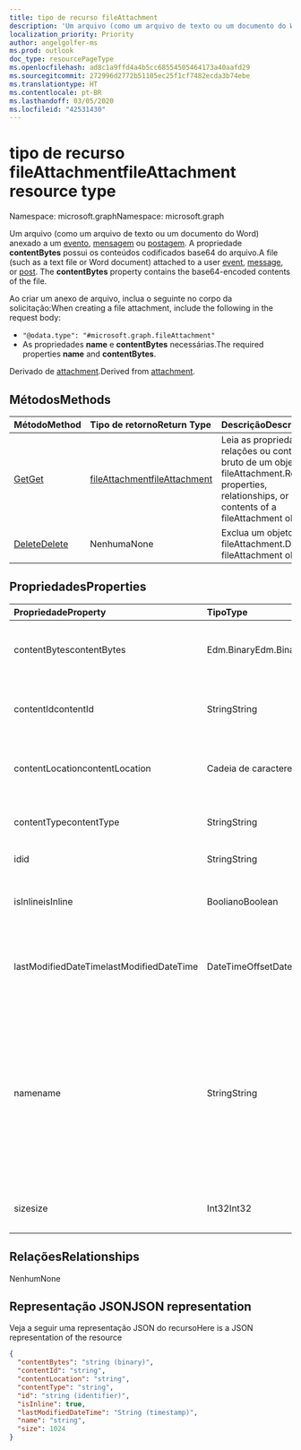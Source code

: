 ```yaml
---
title: tipo de recurso fileAttachment
description: 'Um arquivo (como um arquivo de texto ou um documento do Word) anexado a um evento, mensagem ou postagem. O  **contentBytes** '
localization_priority: Priority
author: angelgolfer-ms
ms.prod: outlook
doc_type: resourcePageType
ms.openlocfilehash: ad8c1a9ffd4a4b5cc68554505464173a40aafd29
ms.sourcegitcommit: 272996d2772b51105ec25f1cf7482ecda3b74ebe
ms.translationtype: HT
ms.contentlocale: pt-BR
ms.lasthandoff: 03/05/2020
ms.locfileid: "42531430"
---
```

# <a name="fileattachment-resource-type"></a><span data-ttu-id="889d3-104">tipo de recurso fileAttachment</span><span class="sxs-lookup"><span data-stu-id="889d3-104">fileAttachment resource type</span></span>

<span data-ttu-id="889d3-105">Namespace: microsoft.graph</span><span class="sxs-lookup"><span data-stu-id="889d3-105">Namespace: microsoft.graph</span></span>

<span data-ttu-id="889d3-p102">Um arquivo (como um arquivo de texto ou um documento do Word) anexado a um [evento](../resources/event.md), [mensagem](../resources/message.md) ou [postagem](../resources/post.md). A propriedade **contentBytes** possui os conteúdos codificados base64 do arquivo.</span><span class="sxs-lookup"><span data-stu-id="889d3-p102">A file (such as a text file or Word document) attached to a user [event](../resources/event.md), [message](../resources/message.md), or [post](../resources/post.md). The  **contentBytes** property contains the base64-encoded contents of the file.</span></span>  

<span data-ttu-id="889d3-108">Ao criar um anexo de arquivo, inclua o seguinte no corpo da solicitação:</span><span class="sxs-lookup"><span data-stu-id="889d3-108">When creating a file attachment, include the following in the request body:</span></span>

* `"@odata.type": "#microsoft.graph.fileAttachment"`
* <span data-ttu-id="889d3-109">As propriedades **name** e **contentBytes** necessárias.</span><span class="sxs-lookup"><span data-stu-id="889d3-109">The required properties **name** and **contentBytes**.</span></span>

<span data-ttu-id="889d3-110">Derivado de [attachment](attachment.md).</span><span class="sxs-lookup"><span data-stu-id="889d3-110">Derived from [attachment](attachment.md).</span></span>

## <a name="methods"></a><span data-ttu-id="889d3-111">Métodos</span><span class="sxs-lookup"><span data-stu-id="889d3-111">Methods</span></span>

| <span data-ttu-id="889d3-112">Método</span><span class="sxs-lookup"><span data-stu-id="889d3-112">Method</span></span>       | <span data-ttu-id="889d3-113">Tipo de retorno</span><span class="sxs-lookup"><span data-stu-id="889d3-113">Return Type</span></span>  |<span data-ttu-id="889d3-114">Descrição</span><span class="sxs-lookup"><span data-stu-id="889d3-114">Description</span></span>|
|:---------------|:--------|:----------|
|[<span data-ttu-id="889d3-115">Get</span><span class="sxs-lookup"><span data-stu-id="889d3-115">Get</span></span>](../api/attachment-get.md) | [<span data-ttu-id="889d3-116">fileAttachment</span><span class="sxs-lookup"><span data-stu-id="889d3-116">fileAttachment</span></span>](fileattachment.md) |<span data-ttu-id="889d3-117">Leia as propriedades, relações ou conteúdo bruto de um objeto fileAttachment.</span><span class="sxs-lookup"><span data-stu-id="889d3-117">Read properties, relationships, or raw contents of a fileAttachment object.</span></span>|
|[<span data-ttu-id="889d3-118">Delete</span><span class="sxs-lookup"><span data-stu-id="889d3-118">Delete</span></span>](../api/attachment-delete.md) | <span data-ttu-id="889d3-119">Nenhuma</span><span class="sxs-lookup"><span data-stu-id="889d3-119">None</span></span> |<span data-ttu-id="889d3-120">Exclua um objeto fileAttachment.</span><span class="sxs-lookup"><span data-stu-id="889d3-120">Delete fileAttachment object.</span></span> |

## <a name="properties"></a><span data-ttu-id="889d3-121">Propriedades</span><span class="sxs-lookup"><span data-stu-id="889d3-121">Properties</span></span>
| <span data-ttu-id="889d3-122">Propriedade</span><span class="sxs-lookup"><span data-stu-id="889d3-122">Property</span></span>     | <span data-ttu-id="889d3-123">Tipo</span><span class="sxs-lookup"><span data-stu-id="889d3-123">Type</span></span>   |<span data-ttu-id="889d3-124">Descrição</span><span class="sxs-lookup"><span data-stu-id="889d3-124">Description</span></span>|
|:---------------|:--------|:----------|
|<span data-ttu-id="889d3-125">contentBytes</span><span class="sxs-lookup"><span data-stu-id="889d3-125">contentBytes</span></span>|<span data-ttu-id="889d3-126">Edm.Binary</span><span class="sxs-lookup"><span data-stu-id="889d3-126">Edm.Binary</span></span>|<span data-ttu-id="889d3-127">O conteúdo do arquivo codificado pela base64.</span><span class="sxs-lookup"><span data-stu-id="889d3-127">The base64-encoded contents of the file.</span></span>|
|<span data-ttu-id="889d3-128">contentId</span><span class="sxs-lookup"><span data-stu-id="889d3-128">contentId</span></span>|<span data-ttu-id="889d3-129">String</span><span class="sxs-lookup"><span data-stu-id="889d3-129">String</span></span>|<span data-ttu-id="889d3-130">A ID do anexo no repositório do Exchange.</span><span class="sxs-lookup"><span data-stu-id="889d3-130">The ID of the attachment in the Exchange store.</span></span>|
|<span data-ttu-id="889d3-131">contentLocation</span><span class="sxs-lookup"><span data-stu-id="889d3-131">contentLocation</span></span>|<span data-ttu-id="889d3-132">Cadeia de caracteres</span><span class="sxs-lookup"><span data-stu-id="889d3-132">String</span></span>|<span data-ttu-id="889d3-133">Não use essa propriedade que não tem suporte.</span><span class="sxs-lookup"><span data-stu-id="889d3-133">Do not use this property as it is not supported.</span></span>|
|<span data-ttu-id="889d3-134">contentType</span><span class="sxs-lookup"><span data-stu-id="889d3-134">contentType</span></span>|<span data-ttu-id="889d3-135">String</span><span class="sxs-lookup"><span data-stu-id="889d3-135">String</span></span>|<span data-ttu-id="889d3-136">O tipo de conteúdo do anexo.</span><span class="sxs-lookup"><span data-stu-id="889d3-136">The content type of the attachment.</span></span>|
|<span data-ttu-id="889d3-137">id</span><span class="sxs-lookup"><span data-stu-id="889d3-137">id</span></span>|<span data-ttu-id="889d3-138">String</span><span class="sxs-lookup"><span data-stu-id="889d3-138">String</span></span>|<span data-ttu-id="889d3-139">A ID do anexo.</span><span class="sxs-lookup"><span data-stu-id="889d3-139">The attachment ID.</span></span>|
|<span data-ttu-id="889d3-140">isInline</span><span class="sxs-lookup"><span data-stu-id="889d3-140">isInline</span></span>|<span data-ttu-id="889d3-141">Booliano</span><span class="sxs-lookup"><span data-stu-id="889d3-141">Boolean</span></span>|<span data-ttu-id="889d3-142">Defina como true se este for um anexo embutido.</span><span class="sxs-lookup"><span data-stu-id="889d3-142">Set to true if this is an inline attachment.</span></span>|
|<span data-ttu-id="889d3-143">lastModifiedDateTime</span><span class="sxs-lookup"><span data-stu-id="889d3-143">lastModifiedDateTime</span></span>|<span data-ttu-id="889d3-144">DateTimeOffset</span><span class="sxs-lookup"><span data-stu-id="889d3-144">DateTimeOffset</span></span>|<span data-ttu-id="889d3-145">Data e hora em que o anexo foi modificado pela última vez.</span><span class="sxs-lookup"><span data-stu-id="889d3-145">The date and time when the attachment was last modified.</span></span>|
|<span data-ttu-id="889d3-146">name</span><span class="sxs-lookup"><span data-stu-id="889d3-146">name</span></span>|<span data-ttu-id="889d3-147">String</span><span class="sxs-lookup"><span data-stu-id="889d3-147">String</span></span>|<span data-ttu-id="889d3-148">O nome que representa o texto que é exibido abaixo do ícone que representa o anexo inserido. Não precisa ser o nome de arquivo real.</span><span class="sxs-lookup"><span data-stu-id="889d3-148">The name representing the text that is displayed below the icon representing the embedded attachment.This does not need to be the actual file name.</span></span>|
|<span data-ttu-id="889d3-149">size</span><span class="sxs-lookup"><span data-stu-id="889d3-149">size</span></span>|<span data-ttu-id="889d3-150">Int32</span><span class="sxs-lookup"><span data-stu-id="889d3-150">Int32</span></span>|<span data-ttu-id="889d3-151">O tamanho do anexo em bytes.</span><span class="sxs-lookup"><span data-stu-id="889d3-151">The size in bytes of the attachment.</span></span>|

## <a name="relationships"></a><span data-ttu-id="889d3-152">Relações</span><span class="sxs-lookup"><span data-stu-id="889d3-152">Relationships</span></span>
<span data-ttu-id="889d3-153">Nenhum</span><span class="sxs-lookup"><span data-stu-id="889d3-153">None</span></span>


## <a name="json-representation"></a><span data-ttu-id="889d3-154">Representação JSON</span><span class="sxs-lookup"><span data-stu-id="889d3-154">JSON representation</span></span>

<span data-ttu-id="889d3-155">Veja a seguir uma representação JSON do recurso</span><span class="sxs-lookup"><span data-stu-id="889d3-155">Here is a JSON representation of the resource</span></span>

<!-- {
  "blockType": "resource",
  "baseType": "microsoft.graph.attachment",
  "keyProperty": "id",
  "optionalProperties": [

  ],
  "@odata.type": "microsoft.graph.fileAttachment"
}-->

```json
{
  "contentBytes": "string (binary)",
  "contentId": "string",
  "contentLocation": "string",
  "contentType": "string",
  "id": "string (identifier)",
  "isInline": true,
  "lastModifiedDateTime": "String (timestamp)",
  "name": "string",
  "size": 1024
}

```

<!-- uuid: 8fcb5dbc-d5aa-4681-8e31-b001d5168d79
2015-10-25 14:57:30 UTC -->
<!-- {
  "type": "#page.annotation",
  "description": "fileAttachment resource",
  "keywords": "",
  "section": "documentation",
  "tocPath": ""
}-->
